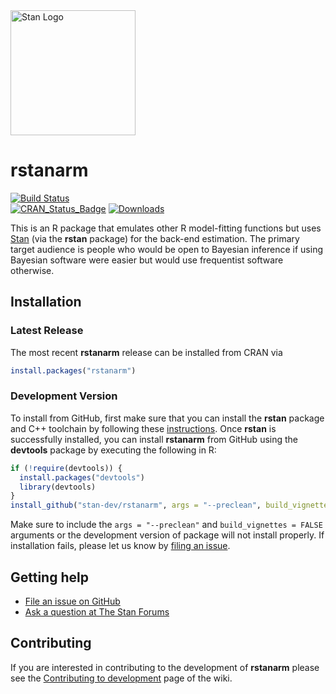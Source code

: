 <a href="http://mc-stan.org">
<img src="https://raw.githubusercontent.com/stan-dev/logos/master/logo.png" width=200 alt="Stan Logo"/>
</a>

# rstanarm

[![Build Status](https://travis-ci.org/stan-dev/rstanarm.svg?branch=master)](https://travis-ci.org/stan-dev/rstanarm)  
[![CRAN\_Status\_Badge](http://www.r-pkg.org/badges/version/rstanarm?color=blue)](http://cran.r-project.org/package=rstanarm)
[![Downloads](http://cranlogs.r-pkg.org/badges/rstanarm?color=blue)](http://cran.rstudio.com/package=rstanarm)

This is an R package that emulates other R model-fitting functions but uses
[Stan](http://mc-stan.org) (via the **rstan** package) for the back-end
estimation. The primary target audience is people who would be open to Bayesian
inference if using Bayesian software were easier but would use frequentist
software otherwise.

## Installation

### Latest Release
The most recent **rstanarm** release can be installed from CRAN via
```r
install.packages("rstanarm")
```

### Development Version
To install from GitHub, first make sure that you can install the **rstan**
package and C++ toolchain by following these
[instructions](https://github.com/stan-dev/rstan/wiki/RStan-Getting-Started).
Once **rstan** is successfully installed, you can install **rstanarm** from
GitHub using the **devtools** package by executing the following in R:

```r
if (!require(devtools)) {
  install.packages("devtools")
  library(devtools)
}
install_github("stan-dev/rstanarm", args = "--preclean", build_vignettes = FALSE)
```

Make sure to include the `args = "--preclean"` and `build_vignettes = FALSE` arguments 
or the development version of package will not install properly. If installation fails, 
please let us know by [filing an issue](https://github.com/stan-dev/rstanarm/issues).

## Getting help

* [File an issue on GitHub](https://github.com/stan-dev/rstanarm/issues)
* [Ask a question at The Stan Forums](http://discourse.mc-stan.org)

## Contributing 

If you are interested in contributing to the development of **rstanarm** please 
see the [Contributing to development](https://github.com/stan-dev/rstanarm/wiki/Contributing-to-development)
page of the wiki.
